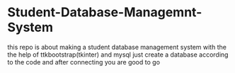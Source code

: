 # Student-Database-Managemnt-System
this repo is about making a student database management system with the the help of ttkbootstrap(tkinter) and mysql just create a database according to the code and after connecting you are good to go 
